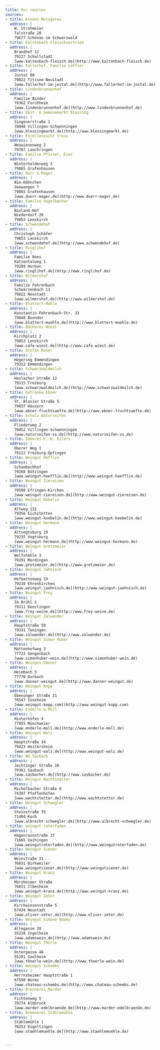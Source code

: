 ```yaml
---
title: Our sources
sources:
- title: Kronen-Metzgerei
  address: |
    W. Strohmeier  
    Talstraße 20  
    79677 Schönau im Schwarzwald
- title: Kaltenbach Fleischvertrieb
  address: |
    Brandhof 12  
    79227 Schallstadt  
    [www.kaltenbach-fleisch.de](http://www.kaltenbach-fleisch.de)
- title: Fallerhof, Familie Löffler
  address: |
    Jostal 80  
    79822 Titisee-Neustadt  
    [www.fallerhof-im-jostal.de](http://www.fallerhof-im-jostal.de)
- title: Lindenbrunnenhof
  address: |
    Familie Binder  
    79362 Forchheim  
    [www.lindenbrunnenhof.de](http://www.lindenbrunnenhof.de)
- title: Obst- & Gemüsemarkt Blessing
  address: |
    Singenerstraße 1  
    78048 Villingen-Schwenningen  
    [www.blessingmarkt.de](http://www.blessingmarkt.de)
- title: Forellenzucht Tress
  address: |
    Neuwiesenweg 2  
    79787 Lauchringen
- title: Familie Pfister, Eier
  address: |
    Winterhaldenweg 3  
    79865 Grafenhausen
- title: Dürr & Mager
  address: |
    Bio-Hähnchen  
    Seewangen 7  
    79865 Grafenhausen  
    [www.duerr-mager.de](http://www.duerr-mager.de)
- title: Familie Vogelbacher
  address: |
    Bioland-Hof  
    Niederdorf 20  
    79853 Lenzkirch
- title: Schwendehof
  address: |
    Christoph Schäfer  
    79853 Lenzkirch  
    [www.schwendehof.de](http://www.schwendehof.de)
- title: Ringlihof
  address: |
    Familie Rees  
    Katzentalweg 1  
    79289 Horben  
    [www.ringlihof.de](http://www.ringlihof.de)
- title: Wilmershof
  address: |
    Familie Fehrenbach  
    Schwärzenbach 11  
    79822 Neustadt  
    [www.wilmershof.de](http://www.wilmershof.de)
- title: Blattert-Mühle
  address: |
    Konstantin-Fehrenbach-Str. 33  
    79848 Bonndor  
    [www.blattert-muehle.de](http://www.blattert-muehle.de)
- title: Bäckerei Wiest
  address: |
    Kirchplatz 2  
    79853 Lenzkirch  
    [www.cafe-wiest.de](http://www.cafe-wiest.de)
- title: Stefan Roser
  address: |
    Hegering Emmendingen  
    79312 Emmendingen
- title: Schwarzwaldmilch
  address: |
    Haslacher Straße 12  
    79115 Freiburg  
    [www.schwarzwaldmilch.de](http://www.schwarzwaldmilch.de)
- title: Getränke Ebner
  address: |
    St. Blasier Straße 5  
    79837 Häusern  
    [www.ebner-fruchtsaefte.de](http://www.ebner-fruchtsaefte.de)
- title: Schulz Naturseifen
  address: |
    Fliederweg 2  
    78052 Villingen-Schwenningen  
    [www.naturseifen-vs.de](http://www.naturseifen-vs.de)
- title: Imkerei K.-H. Eilers
  address: |
    Oberer Weg 1  
    79112 Freiburg-Opfingen
- title: Weingut Höfflin
  address: |
    Schambachhof  
    79268 Bötzingen  
    [www.weingut-hoefflin.de](http://www.weingut-hoefflin.de)
- title: Weingut Ziereisen
  address: |
    79588 Efringen-Kirchen  
    [www.weingut-ziereisen.de](http://www.weingut-ziereisen.de)
- title: Weingut Köbelin
  address: |
    Altweg 131  
    79356 Eichstetten  
    [www.weingut-koebelin.de](http://www.weingut-koebelin.de)  
- title: Weingut Hermann
  address: |
    Altvogtsburg 19  
    79235 Vogtsburg  
    [www.weingut-hermann.de](http://www.weingut-hermann.de)
- title: Weingut Gretzmeier
  address: |
    Wolfshöhle 3  
    79291 Merdingen  
    [www.gretzmeier.de](http://www.gretzmeier.de)
- title: Weingut Jähnisch
  address: |
    Hofmattenweg 19  
    79238 Ehrenkirchen  
    [www.weingut-jaehnisch.de](http://www.weingut-jaehnisch.de)
- title: Weingut Frey
  address: |
    Im Brühl 1  
    79211 Denzlingen  
    [www.frey-weine.de](http://www.frey-weine.de)  
- title: Weingut Zalwander
  address: |
    Hauptstraße 50  
    79331 Teningen  
    [www.zalwander.de](http://www.zalwander.de)
- title: Weingut Simon Huber
  address: |
    Mattenhofweg 3  
    77723 Gengenbach  
    [www.simonhuber-wein.de](http://www.simonhuber-wein.de)  
- title: Weingut Danner
  address: |
    Heimbach 3  
    77770 Durbach  
    [www.danner-weingut.de](http://www.danner-weingut.de)  
- title: Weingut Kopp
  address: |
    Ebenunger Straße 21  
    76547 Sinzheim  
    [www.weingut-kopp.com](http://www.weingut-kopp.com)  
- title: Enderle & Moll
  address: |
    Hinterhöfen 4  
    77955 Münchweier  
    [www.enderle-moll.de](http://www.enderle-moll.de)
- title: Weingut Walz
  address: |
    Hauptstraße 34  
    79423 Heitersheim  
    [www.weingut-walz.de](http://www.weingut-walz.de)
- title: WG Sasbach
  address: |
    Jechtinger Straße 26  
    79361 Sasbach  
    [www.sasbacher.de](http://www.sasbacher.de)
- title: Weingut Wachtstetter
  address: |
    Michelbacher Straße 8  
    74397 Pfaffenhofen  
    [www.wachtstetter.de](http://www.wachtstetter.de)
- title: Weingut Schwegler
  address: |
    Steinstraße 35  
    71404 Korb  
    [www.albrecht-schwegler.de](http://www.albrecht-schwegler.de)
- title: weingut roterfaden
  address: |
    Hagenrainstraße 37  
    71665 Vaihingen  
    [www.weingutroterfaden.de](http://www.weingutroterfaden.de)
- title: Weingut Siener
  address: |
    Weinstraße 31  
    76831 Birkweiler  
    [www.weingutsiener.de](http://www.weingutsiener.de)
- title: Weingut Kranz
  address: |
    Mörzheimer Straße  
    76831 Ilbesheim  
    [www.weingut-kranz.de](http://www.weingut-kranz.de)
- title: Weingut Zeter
  address: |
    Kirchwiesenstraße 5  
    67434 Neustadt  
    [www.oliver-zeter.de](http://www.oliver-zeter.de)  
- title: Weingut Simone Adams
  address: |
    Altegasse 28  
    55218 Ingelheim  
    [www.adamswein.de](http://www.adamswein.de)
- title: Weingut Thörle
  address: |
    Ostergasse 40  
    55291 Saulheim  
    [www.thoerle-wein.de](http://www.thoerle-wein.de)
- title: Weingut Schembs
  address: |
    Herrnsheimer Hauptstraße 1  
    67550 Worms  
    [www.chateau-schembs.de](http://www.chateau-schembs.de)
- title: Brennerei Marder
  address: |
    Fichtenweg 5  
    79774 Albbruck  
    [www.marder-edelbraende.de](http://www.marder-edelbraende.de)
- title: Brennerei Stählemühle
  address: |
    Stählemühle 1  
    78253 Eigeltingen  
    [www.staehlemuehle.de](http://www.staehlemuehle.de)


---
```

